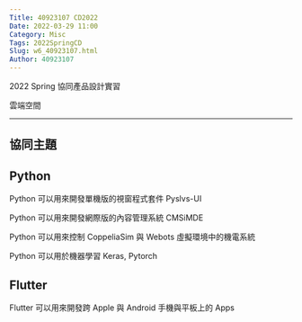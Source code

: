 ```yaml
---
Title: 40923107 CD2022
Date: 2022-03-29 11:00
Category: Misc
Tags: 2022SpringCD
Slug: w6_40923107.html
Author: 40923107
---
```


2022 Spring 協同產品設計實習


<!-- PELICAN_END_SUMMARY -->

雲端空間

----
協同主題
----

Python
----
Python 可以用來開發單機版的視窗程式套件 Pyslvs-UI

Python 可以用來開發網際版的內容管理系統 CMSiMDE

Python 可以用來控制 CoppeliaSim 與 Webots 虛擬環境中的機電系統

Python 可以用於機器學習 Keras, Pytorch


Flutter
----

Flutter 可以用來開發跨 Apple 與 Android 手機與平板上的 Apps

